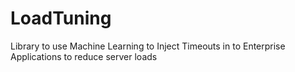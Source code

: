 # LoadTuning
Library to use Machine Learning to Inject Timeouts in to Enterprise Applications to reduce server loads
